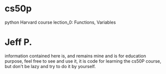 # cs50p
python Harvard course
    lection_0: Functions, Variables

# Jeff P. 
information contained here is, and remains mine and is for education purpose, feel free to see and use it, it is code for learning the cs50P course, but don't be lazy 
and try to do it by yourself.